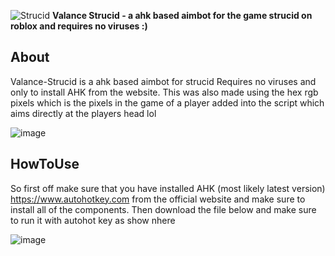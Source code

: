 ![Strucid](https://user-images.githubusercontent.com/95067718/158526417-7619a10d-d6d7-4936-b447-f8d039b098d6.png)
**Valance Strucid - a ahk based aimbot for the game strucid on roblox and requires no viruses :)**

## About
Valance-Strucid is a ahk based aimbot for strucid
Requires no viruses and only to install AHK from the website. This was also made using the hex rgb pixels which is the pixels in the game of a player added into the script which aims directly at the players head lol


![image](https://user-images.githubusercontent.com/95067718/158527298-29bad55f-9b0f-4472-baea-dc26b06d8f80.png)
## HowToUse

So first off make sure that you have installed AHK (most likely latest version)
https://www.autohotkey.com
from the official website and make sure to install all of the components. Then download the file below and make sure to run it with autohot key as show nhere


![image](https://user-images.githubusercontent.com/95067718/158527764-60a7f59e-6c1e-4d94-9a99-84a0e4bfb3f7.png)
